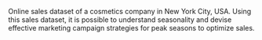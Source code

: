 Online sales dataset of a cosmetics company in New York City, USA. Using this sales dataset, it is possible to understand seasonality and devise effective marketing campaign strategies for peak seasons to optimize sales.
